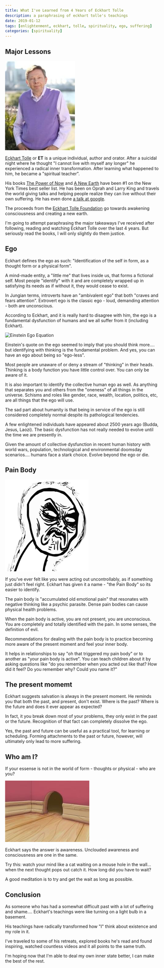 ```yaml
---
title: What I've Learned from 4 Years of Eckhart Tolle
description: a paraphrasing of eckhart tolle's teachings
date: 2019-01-12
tags: [enlightenment, eckhart, tolle, spirituality, ego, suffering]
categories: [spirituality]
---
```


## Major Lessons

<div class="pull-right">
<img alt="ET" src="/image/blog/EckhartTolle.jpg" class="image" />
</div>

[Eckhart Tolle](https://en.wikipedia.org/wiki/Eckhart_Tolle) or **ET** is a unique individual, author and orator.   After a suicidal night where he thought "I cannot live with myself any longer" he experienced a radical inner transformation.    After learning what happened to him, he became a "spiritual teacher". 

His books [The Power of Now](https://en.wikipedia.org/wiki/The_Power_of_Now) and [A New Earth](https://en.wikipedia.org/wiki/A_New_Earth) have been #1 on the New York Times best seller list. He has been on Oprah and Larry King and travels the world giving talks and helping people realize they can live without their own suffering.  He has even done [a talk at google](https://youtu.be/qE1dWwoJPU0). 

The proceeds from the [Eckhart Tolle Foundation](https://www.eckharttollefoundation.org/) go towards awakening consciousness and creating a new earth.

I'm going to attempt paraphrasing the major takeaways I've received after following, reading and watching Eckhart Tolle over the last 4 years. But seriously read the books, I will only slightly do them justice. 

## Ego

Eckhart defines the ego as such: "Identification of the self in form, as a thought form or a physical form". 

A mind-made entity, a "little me" that lives inside us, that forms a fictional self.  Most people "identify" with it and are completely wrapped up in satisfying its needs as if without it, they would cease to exist.   

In Jungian terms, introverts have an "ambivalent ego" that both "craves and fears attention".  Extrovert ego is the classic ego - loud, demanding attention - both are unconscious.

According to Eckhart, and it is really hard to disagree with him, the ego is a fundamental dysfunction of humans and we all suffer from it (including Eckhart).  

<div class="pull-right">
<img class="image" alt="Einstein Ego Equation" src="/image/blog/Ego-Knowledge.jpg"/>
</div>

Einstein's quote on the ego seemed to imply that you should think more.... but identifying with thinking is the fundamental problem.  And yes, you can have an ego about being so "ego-less".

Most people are unaware of or deny a stream of "thinking" in their heads.  Thinking is a body function you have little control over. You can only  be aware of it.

It is also important to identify the collective human ego as well.  As anything that separates you and others from the "oneness" of all things in the universe.  Schisms and roles like gender, race, wealth, location, politics, etc, are all things that the ego will use.

The sad part about humanity is that being in service of the ego is still considered completely normal despite its pathological tendencies.

A few enlightened individuals have appeared about 2500 years ago (Budda, Jesus, Laozi).  The basic dysfunction has not really needed to evolve until the time we are presently in.  

Given the amount of collective dysfunction in recent human history with world wars, population, technological and environmental doomsday scenarios.... humans face a stark choice.  Evolve beyond the ego or die.

## Pain Body

<div class="pull-right">
<img alt="pain body" src="/image/blog/pain-body.png" />
</div>

If you've ever felt like you were acting out uncontrollably, as if something just didn't feel right. Eckhart has given it a name - "the Pain Body" so its easier to identify.

The pain body is "accumulated old emotional pain" that resonates with negative thinking like a psychic parasite.  Dense pain bodies can cause physical health problems.

When the pain body is active, you are not present, you are unconscious.  You are completely and totally identified with the pain.  In some senses, the definition of evil.

Recommendations for dealing with the pain body is to practice becoming more aware of the present moment and feel your inner body.

It helps in relationships to say "oh that triggered my pain body" or to another as "your pain body is active".  You can teach children about it by asking questions like "do you remember when you acted out like that?  How did it feel?  Do you remember why?  Could you name it?"

## The present momemt

Eckhart suggests salvation is always in the present moment.  He reminds you that both the past, and present, don't exist.  Where is the past?  Where is the future and does it ever appear as expected?  

In fact, it you break down most of your problems, they only exist in the past or the future.  Recognition of that fact can completely dissolve the ego.

Yes, the past and future can be useful as a practical tool, for learning or scheduling.  Forming attachments to the past or future, however, will ultimately only lead to more suffering.

## Who am I?

If your essense is not in the world of form - thoughts or physical - who are you?

<div class="pull-right">
<img alt="thought in mouse hole" src="/image/blog/mouse-hole.jpg" class="image" />
</div>

Eckhart says the answer is awareness.  Unclouded awareness and consciousness are one in the same.

Try this:  watch your mind like a cat waiting on a mouse hole in the wall... when the next thought pops out catch it. How long did you have to wait?

A good meditation is to try and get the wait as long as possible.

## Conclusion

As someone who has had a somewhat difficult past with a lot of suffering and shame.... Eckhart's teachings were like turning on a light bulb in a basement.

His teachings have radically transformed how "I" think about existence and my role in it.

I've traveled to some of his retreats, explored books he's read and found inspiring, watched countless videos and it all points to the same truth.  

I'm hoping now that I'm able to deal my own inner state better, I can make the best of the rest.





